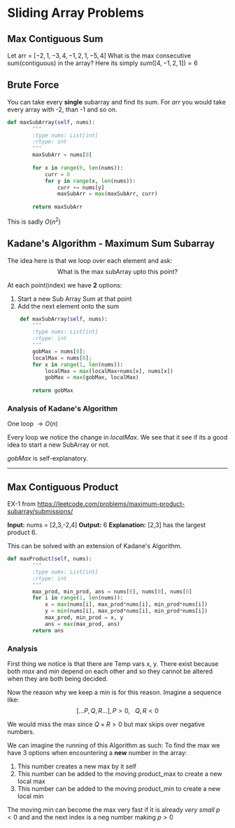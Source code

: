 # Sliding Array Problems

## Max Contiguous Sum

Let arr  = $[-2,1,-3,4,-1,2,1,-5,4]$
What is the max consecutive sum(contiguous) in the array?
Here its simply $sum([4, -1, 2, 1]) = 6$ 

## Brute Force

You can take every **single** subarray and find its sum. For $arr$ you would take every array with -2, than -1 and so on.

```python
def maxSubArray(self, nums):
        """
        :type nums: List[int]
        :rtype: int
        """
        maxSubArr = nums[0]
        
        for x in range(0, len(nums)):
            curr = 0
            for y in range(x, len(nums)):
                curr += nums[y]
                maxSubArr = max(maxSubArr, curr)
                
        return maxSubArr

```

This is sadly $O(n^2)$



## Kadane's Algorithm - Maximum Sum Subarray

The idea here is that we loop over each element and ask:
$$\text{What is the max subArray upto this point?}$$

At each point(index) we have **2** options:
1. Start a new Sub Array Sum at that point
2. Add the next element onto the sum

```python
    def maxSubArray(self, nums):
        """
        :type nums: List[int]
        :rtype: int
        """
        gobMax = nums[0];
        localMax = nums[0];
        for x in range(1, len(nums)):
            localMax = max(localMax+nums[x], nums[x])
            gobMax = max(gobMax, localMax)
            
        return gobMax
```

### Analysis of Kadane's Algorithm 
One loop $\to O(n)$

Every loop we notice the change in $localMax$. We see that it see if its a good idea to start a new SubArray or not. 

$gobMax$ is self-explanatory.  

---
## Max Contiguous Product

EX-1 from https://leetcode.com/problems/maximum-product-subarray/submissions/

**Input:** nums = [2,3,-2,4]
**Output:** 6
**Explanation:** [2,3] has the largest product 6.

This can be solved with an extension of Kadane's Algorithm. 

```python
def maxProduct(self, nums):
        """
        :type nums: List[int]
        :rtype: int
        """
        max_prod, min_prod, ans = nums[0], nums[0], nums[0]
        for i in range(1, len(nums)):
            x = max(nums[i], max_prod*nums[i], min_prod*nums[i])
            y = min(nums[i], max_prod*nums[i], min_prod*nums[i])            
            max_prod, min_prod = x, y
            ans = max(max_prod, ans)
        return ans
```
### Analysis

First thing we notice is that there are Temp vars x, y. There exist because both $max$ and $min$ depend on each other and so they cannot be altered when they are both being decided.  

Now the reason why we keep a min is for this reason. Imagine a sequence like: $$[\dotso P, Q, R \dotso], P > 0,  \ \ \ Q, R < 0$$

We would miss the max since $Q \times R > 0$ but max skips over negative numbers.

We can imagine the running of this Algorithm as such:
To find the max we have 3 options when encountering a **new** number in the array:

1. This number creates a new max by it self 
2. This number can be added to the moving product_max to create a new local max
3. This number can be added to the moving product_min to create a new local min 

The moving min can become the max very fast if it is already *very small* $p < 0$ and and the next index is a neg number making $p > 0$
 
